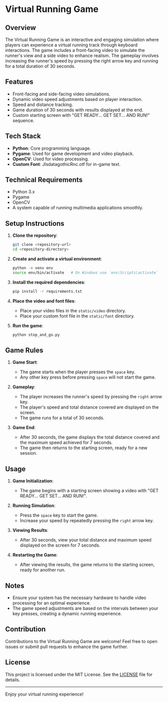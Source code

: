 # Virtual Running Game

## Overview
The Virtual Running Game is an interactive and engaging simulation where players can experience a virtual running track through keyboard interactions. The game includes a front-facing video to simulate the runner's view and a side video to enhance realism. The gameplay involves increasing the runner's speed by pressing the right arrow key and running for a total duration of 30 seconds.

## Features
- Front-facing and side-facing video simulations.
- Dynamic video speed adjustments based on player interaction.
- Speed and distance tracking.
- Game duration of 30 seconds with results displayed at the end.
- Custom starting screen with "GET READY... GET SET... AND RUN!" sequence.

## Tech Stack
- **Python**: Core programming language.
- **Pygame**: Used for game development and video playback.
- **OpenCV**: Used for video processing.
- **Custom Font**: JlsdatagothicRnc.otf for in-game text.

## Technical Requirements
- Python 3.x
- Pygame
- OpenCV
- A system capable of running multimedia applications smoothly.

## Setup Instructions
1. **Clone the repository**:
    ```sh
    git clone <repository-url>
    cd <repository-directory>
    ```

2. **Create and activate a virtual environment**:
    ```sh
    python -m venv env
    source env/bin/activate   # On Windows use `env\Scripts\activate`
    ```

3. **Install the required dependencies**:
    ```sh
    pip install -r requirements.txt
    ```

4. **Place the video and font files**:
    - Place your video files in the `static/video` directory.
    - Place your custom font file in the `static/font` directory.

5. **Run the game**:
    ```sh
    python stop_and_go.py
    ```

## Game Rules
1. **Game Start**: 
   - The game starts when the player presses the `space` key.
   - Any other key press before pressing `space` will not start the game.

2. **Gameplay**:
   - The player increases the runner's speed by pressing the `right` arrow key.
   - The player's speed and total distance covered are displayed on the screen.
   - The game runs for a total of 30 seconds.

3. **Game End**:
   - After 30 seconds, the game displays the total distance covered and the maximum speed achieved for 7 seconds.
   - The game then returns to the starting screen, ready for a new session.

## Usage
1. **Game Initialization**:
   - The game begins with a starting screen showing a video with "GET READY... GET SET... AND RUN!".

2. **Running Simulation**:
   - Press the `space` key to start the game.
   - Increase your speed by repeatedly pressing the `right` arrow key.

3. **Viewing Results**:
   - After 30 seconds, view your total distance and maximum speed displayed on the screen for 7 seconds.

4. **Restarting the Game**:
   - After viewing the results, the game returns to the starting screen, ready for another run.

## Notes
- Ensure your system has the necessary hardware to handle video processing for an optimal experience.
- The game speed adjustments are based on the intervals between your key presses, creating a dynamic running experience.

## Contribution
Contributions to the Virtual Running Game are welcome! Feel free to open issues or submit pull requests to enhance the game further.

## License
This project is licensed under the MIT License. See the [LICENSE](LICENSE) file for details.

---

Enjoy your virtual running experience!
